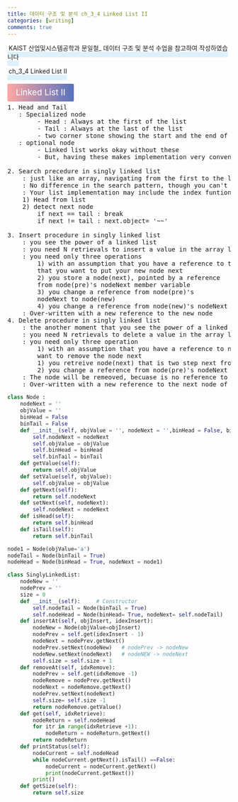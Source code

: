 ```yaml
---
title: 데이터 구조 및 분석 ch_3_4 Linked List II
categories: [writing] 
comments: true
---
```

<p><span style="border-bottom: 12px solid #dcf1fb; padding: 0 0 0 0.2em;">KAIST 산업및시스템공학과 문일철_ 데이터 구조 및 분석 수업을 참고하여 작성하였습니다</span></p>
<p><span style="border-bottom: 12px solid #dcf1fb; padding: 0 0 0 0.2em;">ch_3_4 Linked List II</span></p>

<html lang="en">
<head>
    <meta charset="UTF-8">
    <title>정의</title>
</head>
<body>

<pre>
</pre>

<p><span style="background: linear-gradient(to right, #ffa7a3, #5673bd); padding: 0.43em 1em; font-size: 19px; border-radius: 3px; color: #ffffff;">Linked List II</span></p>

<pre>
1. Head and Tail
   : Specialized node
        - Head : Always at the first of the list
        - Tail : Always at the last of the list
        - two corner stone showing the start and the end of the list
   : optional node
        - Linked list works okay without these
        - But, having these makes implementation very convenient

2. Search precedure in singly linked list
    : just like an array, navigating from the first to the last until hit is the only way
    : No difference in the search pattern, though you can't use index any further!!!
    : Your list implementation may include the index funtion, but isn't required in the linked list
    1) Head from list
    2) detect next node
        if next == tail : break
        if next != tail : next.object= '~~'

3. Insert procedure in singly linked list
    : you see the power of a linked list
    : you need N retrievals to insert a value in the array list
    : you need only three operations
        1) with an assumption that you have a reference to the node(pre) 
        that you want to put your new node next
        2) you store a node(next), pointed by a reference
        from node(pre)'s nodeNext member variable
        3) you change a reference from node(pre)'s
        nodeNext to node(new)
        4) you change a reference from node(new)'s nodeNext to node(new)
    : Over-written with a new reference to the new node
4. Delete procedure in singly linked list
    : the another moment that you see the power of a linked list
    : you need N retrievals to delete a value in the array list
    : you need only three operation
        1) with an assumption that you have a reference to node,(pre) that you
        want to remove the node next
        1) you retreive node(next) that is two step next from node(next)
        2) you change a reference from node(pre)'s nodeNext to node(next)
    : The node will be remeoved, becuase is no reference to node(remove)
    : Over-written with a new reference to the next node of the removed one
</pre>
</body>
</html>

```python
class Node :
    nodeNext = ''
    objValue = ''
    binHead = False
    binTail = False
    def __init__(self, objValue = '', nodeNext = '',binHead = False, binTail = False):
        self.nodeNext = nodeNext
        self.objValue = objValue
        self.binHead = binHead
        self.binTail = binTail
    def getValue(self):
        return self.objValue
    def setValue(self, objValue):
        self.objValue = objValue
    def getNext(self):
        return self.nodeNext
    def setNext(self, nodeNext):
        self.nodeNext = nodeNext
    def isHead(self):
        return self.binHead
    def isTail(self):
        return self.binTail

node1 = Node(objValue='a')
nodeTail = Node(binTail = True)
nodeHead = Node(binHead = True, nodeNext = node1)

class SinglyLinkedList:
    nodeNew = ''
    nodePrev = ''
    size = 0
    def __init__(self):     # Constructor
        self.nodeTail = Node(binTail = True)
        self.nodeHead = Node(binHead= True, nodeNext= self.nodeTail)
    def insertAt(self, objInsert, idexInsert):
        nodeNew = Node(objValue=objInsert)
        nodePrev = self.get(idexInsert - 1)
        nodeNext = nodePrev.getNext()
        nodePrev.setNext(nodeNew)   # nodePrev -> nodeNew
        nodeNew.setNext(nodeNext)   # nodeNEW -> nodeNext
        self.size = self.size + 1
    def removeAt(self, idxRemove):
        nodePrev = self.get(idxRemove -1)
        nodeRemove = nodePrev.getNext()
        nodeNext = nodeRemove.getNext()
        nodePrev.setNext(nodeNext)
        self.size= self.size -1
        return nodeRemove.getValue()
    def get(self, idxRetrieve):
        nodeReturn = self.nodeHead
        for itr in range(idxRetrieve +1):
            nodeReturn = nodeReturn.getNext()
        return nodeReturn
    def printStatus(self):
        nodeCurrent = self.nodeHead
        while nodeCurrent.getNext().isTail() ==False:
            nodeCurrent = nodeCurrent.getNext()
            print(nodeCurrent.getNext())
        print()
    def getSize(self):
        return self.size
```